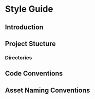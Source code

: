 # Style Guide

## Introduction

## Project Stucture

### Directories

## Code Conventions

## Asset Naming Conventions